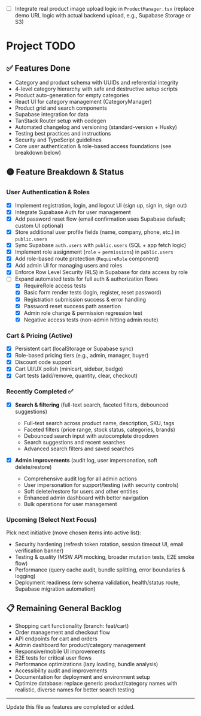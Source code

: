 - [ ] Integrate real product image upload logic in `ProductManager.tsx` (replace demo URL logic with actual backend upload, e.g., Supabase Storage or S3)

# Project TODO

## ✅ Features Done

- Category and product schema with UUIDs and referential integrity
- 4-level category hierarchy with safe and destructive setup scripts
- Product auto-generation for empty categories
- React UI for category management (CategoryManager)
- Product grid and search components
- Supabase integration for data
- TanStack Router setup with codegen
- Automated changelog and versioning (standard-version + Husky)
- Testing best practices and instructions
- Security and TypeScript guidelines
- Core user authentication & role-based access foundations (see breakdown below)

## 🟡 Feature Breakdown & Status

### User Authentication & Roles

- [x] Implement registration, login, and logout UI (sign up, sign in, sign out)
- [x] Integrate Supabase Auth for user management
- [x] Add password reset flow (email confirmation uses Supabase default; custom UI optional)
- [x] Store additional user profile fields (name, company, phone, etc.) in `public.users`
- [x] Sync Supabase `auth.users` with `public.users` (SQL + app fetch logic)
- [x] Implement role assignment (`role` + `permissions`) in `public.users`
- [x] Add role-based route protection (`RequireRole` component)
- [x] Add admin UI for managing users and roles
- [x] Enforce Row Level Security (RLS) in Supabase for data access by role
- [ ] Expand automated tests for full auth & authorization flows
  - [x] RequireRole access tests
  - [x] Basic form render tests (login, register, reset password)
  - [x] Registration submission success & error handling
  - [x] Password reset success path assertion
  - [x] Admin role change & permission regression test
  - [x] Negative access tests (non-admin hitting admin route)

### Cart & Pricing (Active)

- [x] Persistent cart (localStorage or Supabase sync)
- [x] Role-based pricing tiers (e.g., admin, manager, buyer)
- [x] Discount code support
- [x] Cart UI/UX polish (minicart, sidebar, badge)
- [x] Cart tests (add/remove, quantity, clear, checkout)

### Recently Completed ✅

- [x] **Search & filtering** (full-text search, faceted filters, debounced suggestions)
  - Full-text search across product name, description, SKU, tags
  - Faceted filters (price range, stock status, categories, brands)
  - Debounced search input with autocomplete dropdown
  - Search suggestions and recent searches
  - Advanced search filters and saved searches

- [x] **Admin improvements** (audit log, user impersonation, soft delete/restore)
  - Comprehensive audit log for all admin actions
  - User impersonation for support/testing (with security controls)
  - Soft delete/restore for users and other entities
  - Enhanced admin dashboard with better navigation
  - Bulk operations for user management

### Upcoming (Select Next Focus)

Pick next initiative (move chosen items into active list):

- Security hardening (refresh token rotation, session timeout UI, email verification banner)
- Testing & quality (MSW API mocking, broader mutation tests, E2E smoke flow)
- Performance (query cache audit, bundle splitting, error boundaries & logging)
- Deployment readiness (env schema validation, health/status route, Supabase migration automation)

## 📋 Remaining General Backlog

- Shopping cart functionality (branch: feat/cart)
- Order management and checkout flow
- API endpoints for cart and orders
- Admin dashboard for product/category management
- Responsive/mobile UI improvements
- E2E tests for critical user flows
- Performance optimizations (lazy loading, bundle analysis)
- Accessibility audit and improvements
- Documentation for deployment and environment setup
- Optimize database: replace generic product/category names with realistic, diverse names for better search testing

---

Update this file as features are completed or added.

